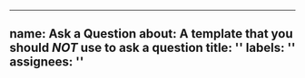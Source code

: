<!--
SPDX-FileCopyrightText: 2022 Daniel Valcour <fosssweeper@gmail.com>

SPDX-License-Identifier: GPL-3.0-or-later
-->

---
name: Ask a Question
about: A template that you should *NOT* use to ask a question
title: ''
labels: ''
assignees: ''
---

<!--

STOP RIGHT THERE!

You are not supposed to ask questions in the issues board. Instead, please make a thread in the Q&A category of the discussion board.

Link:
https://github.com/Journeyman-dev/FossSweeper/discussions/categories/q-a

-->
